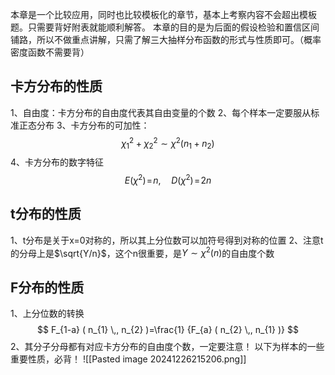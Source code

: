 本章是一个比较应用，同时也比较模板化的章节，基本上考察内容不会超出模板题。只需要背好附表就能顺利解答。
本章的目的是为后面的假设检验和置信区间铺路，所以不做重点讲解，只需了解三大抽样分布函数的形式与性质即可。（概率密度函数不需要背）
## 卡方分布的性质
1、自由度：卡方分布的自由度代表其自由变量的个数
2、每个样本一定要服从标准正态分布
3、卡方分布的可加性：
$$
\chi_{1}^{2}+\chi_{2}^{2} \sim\chi^{2} \left( n_{1}+n_{2} \right) 
$$
4、卡方分布的数字特征
$$
E ( \chi^{2} ) \!=\! n, \quad D ( \chi^{2} ) \!=\! 2 n 
$$
## t分布的性质
1、t分布是关于x=0对称的，所以其上分位数可以加符号得到对称的位置
2、注意t的分母上是$\sqrt{Y/n}$，这个n很重要，是$Y\sim \chi^2(n)$的自由度个数

## F分布的性质
1、上分位数的转换
$$
F_{1-a} ( n_{1} \,, n_{2} )=\frac{1} {F_{a} ( n_{2} \,, n_{1} )} 
$$
2、其分子分母都有对应卡方分布的自由度个数，一定要注意！
以下为样本的一些重要性质，必背！
![[Pasted image 20241226215206.png]]